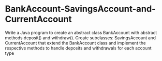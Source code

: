 # BankAccount-SavingsAccount-and-CurrentAccount

 Write a Java program to create an abstract class BankAccount with abstract
 methods deposit() and withdraw(). Create subclasses: SavingsAccount and
 CurrentAccount that extend the BankAccount class and implement the
 respective methods to handle deposits and withdrawals for each account
 type
